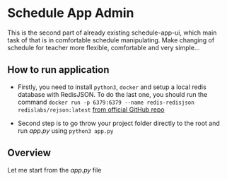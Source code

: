 # Schedule App Admin
This is the second part of already existing schedule-app-ui, which main task of that is in comfortable schedule manipulating. Make changing of schedule for teacher more flexible, comfortable and very simple...


## How to run application

- Firstly, you need to install `python3`, `docker` and setup a local redis database with RedisJSON. To do the last one, you should run the command `docker run -p 6379:6379 --name redis-redisjson redislabs/rejson:latest` [from official GitHub repo](https://github.com/RedisJSON/RedisJSON)

- Second step is to go throw your project folder directly to the root and run _app.py_ using `python3 app.py`

## Overview

Let me start from the _app.py_ file